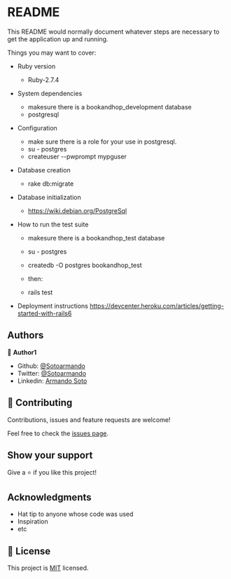 # README

This README would normally document whatever steps are necessary to get the
application up and running.

Things you may want to cover:

* Ruby version 
    - Ruby-2.7.4
    
* System dependencies
    - makesure there is a bookandhop_development database
    - postgresql

* Configuration
    - make sure there is a role for your use in postgresql.
    - su - postgres
    - createuser --pwprompt mypguser
    
* Database creation
    - rake db:migrate
    
* Database initialization
    - https://wiki.debian.org/PostgreSql

* How to run the test suite
    - makesure there is a bookandhop_test database
    - su - postgres
    - createdb -O postgres bookandhop_test
    
    - then:
    - rails test


* Deployment instructions https://devcenter.heroku.com/articles/getting-started-with-rails6


## Authors

👤 **Author1**

- Github: [@Sotoarmando](https://github.com/Sotoarmando)
- Twitter: [@Sotoarmando](https://twitter.com/sotoarmando)
- Linkedin: [Armando Soto](https://linkedin.com/armandosotomelo)


## 🤝 Contributing

Contributions, issues and feature requests are welcome!

Feel free to check the [issues page](issues/).

## Show your support

Give a ⭐️ if you like this project!

## Acknowledgments

- Hat tip to anyone whose code was used
- Inspiration
- etc

## 📝 License

This project is [MIT](lic.url) licensed.
